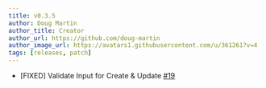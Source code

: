 ```yaml
---
title: v0.3.5
author: Doug Martin
author_title: Creator
author_url: https://github.com/doug-martin
author_image_url: https://avatars1.githubusercontent.com/u/361261?v=4
tags: [releases, patch]
---
```


* [FIXED] Validate Input for Create & Update [#19](https://github.com/doug-martin/nestjs-query/issues/19)
